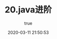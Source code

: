 ---
pageComponent:
  name: Catalogue
  data:
    path: 20.java进阶
    imgUrl: /img/web.png
    description: 数据库
title: 20.java进阶
date: 2020-03-11 21:50:53
permalink: /advanced/
sidebar: false
article: false
comment: false
editLink: false
author:
  name: xugaoyi
  link: https://github.com/xugaoyi
---